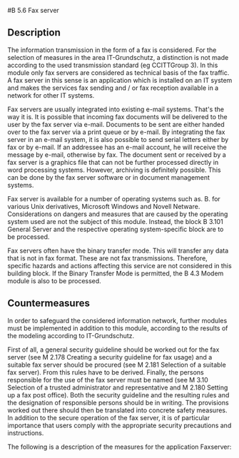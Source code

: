 #B 5.6 Fax server
## Description 
The information transmission in the form of a fax is considered. For the selection of measures in the area IT-Grundschutz, a distinction is not made according to the used transmission standard (eg CCITTGroup 3). In this module only fax servers are considered as technical basis of the fax traffic. A fax server in this sense is an application which is installed on an IT system and makes the services fax sending and / or fax reception available in a network for other IT systems.

Fax servers are usually integrated into existing e-mail systems. That's the way it is. It is possible that incoming fax documents will be delivered to the user by the fax server via e-mail. Documents to be sent are either handed over to the fax server via a print queue or by e-mail. By integrating the fax server in an e-mail system, it is also possible to send serial letters either by fax or by e-mail. If an addressee has an e-mail account, he will receive the message by e-mail, otherwise by fax. The document sent or received by a fax server is a graphics file that can not be further processed directly in word processing systems. However, archiving is definitely possible. This can be done by the fax server software or in document management systems.

Fax server is available for a number of operating systems such as. B. for various Unix derivatives, Microsoft Windows and Novell Netware. Considerations on dangers and measures that are caused by the operating system used are not the subject of this module. Instead, the block B 3.101 General Server and the respective operating system-specific block are to be processed.

Fax servers often have the binary transfer mode. This will transfer any data that is not in fax format. These are not fax transmissions. Therefore, specific hazards and actions affecting this service are not considered in this building block. If the Binary Transfer Mode is permitted, the B 4.3 Modem module is also to be processed.



## Countermeasures 
In order to safeguard the considered information network, further modules must be implemented in addition to this module, according to the results of the modeling according to IT-Grundschutz.

First of all, a general security guideline should be worked out for the fax server (see M 2.178 Creating a security guideline for fax usage) and a suitable fax server should be procured (see M 2.181 Selection of a suitable fax server). From this rules have to be derived. Finally, the persons responsible for the use of the fax server must be named (see M 3.10 Selection of a trusted administrator and representative and M 2.180 Setting up a fax post office). Both the security guideline and the resulting rules and the designation of responsible persons should be in writing. The provisions worked out there should then be translated into concrete safety measures. In addition to the secure operation of the fax server, it is of particular importance that users comply with the appropriate security precautions and instructions.

The following is a description of the measures for the application Faxserver:



